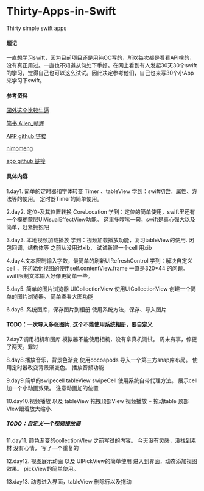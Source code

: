 # Thirty-Apps-in-Swift
Thirty simple swift apps

#### 题记
一直想学习swift，因为目前项目还是用纯OC写的，所以每次都是看看API啥的，没有真正用过。一直也不知道从何处下手好。在网上看到有人发起30天30个swift的学习，觉得自己也可以这么试试。因此决定参考他们，自己也来写30个小App来学习下swift。

#### 参考资料
[国外这个比较牛逼](https://samvlu.com/index.html)


[简书 Allen_朝辉](https://www.jianshu.com/p/52032bc4cbe4)

[APP github 链接](https://github.com/allenwong/30DaysofSwift)


[nimomeng](https://juejin.im/post/5c618227518825625c270640)

[app github 链接](https://github.com/nimomeng/30-swift-projects-in-30-days)



#### 具体内容
1.day1. 简单的定时器和字体转变  Timer 、tableView
学到：swift初尝，属性、方法等的使用。 定时器Timer的简单使用。

2.day2. 定位-及其位置转换  CoreLocation
学到：定位的简单使用，swift里还有一个模糊蒙层UIVisualEffectView功能。
这里多啰嗦一句，swift是真心强大以及简单，赶紧拥抱吧

3.day3. 本地视频加载播放
学到：视频加载播放功能，复习tableView的使用.  闭包回调，结构体等
之前从没用过xib， 试试新建一个cell 用xib

4.day4.文本限制输入字数，最简单的刷新UIRefreshControl
学到：解决自定义cell ，在初始化视图的使用self.contentView.frame 一直是320*44 的问题。
swift限制文本输入好像更简单一些。

5.day5. 简单的图片浏览器 UICollectionView
使用UICollectionView 创建一个简单的图片浏览器。 简单查看大图功能

6.day6. 系统图库，保存图片到相册
使用系统方法，保存、导入图片
#### TODO：一次导入多张图片. 这个不能使用系统相册，要自定义

7.day7.调用相机和图库
模拟器不能使用相机，没有拿真机测试。  周末有事，停更了两天。罪过

8.day8.播放音乐，背景色渐变
使用cocoapods 导入一个第三方snap库布局。  使用定时器改变背景渐变色。 播放音频功能

9.day9.简单的swipecell
tableView  swipeCell  使用系统自带代理方法。 展示cell加一个小动画效果。 注意动画加的位置

10.day10.视频播放 以及 tableView 拖拽顶部View
视频播放 + 拖动table 顶部VIew跟着放大缩小.   
##### TODO：自定义一个视频播放器

11.day11. 颜色渐变的collectionVIew
之前写过的内容。 今天没有灵感，没找到素材 没有心情， 写了一个重复的

12.day12. 视图展示动画 以及 UIPickView的简单使用
进入到界面，动态添加视图效果。 pickView的简单使用。

13.day13. 动态进入界面，tableView 删除行以及拖动


